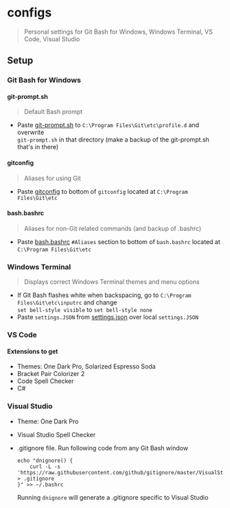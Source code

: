 # configs
>Personal settings for Git Bash for Windows, Windows Terminal, VS Code, Visual Studio

## Setup
### Git Bash for Windows
#### git-prompt.sh
>Default Bash prompt
- Paste [git-prompt.sh](/git-prompt.sh) to ```C:\Program Files\Git\etc\profile.d``` and overwrite <br>
    ```git-prompt.sh``` in that directory (make a backup of the git-prompt.sh that's in there)

#### gitconfig
>Aliases for using Git
- Paste [gitconfig](/gitconfig) to bottom of ```gitconfig``` located at ```C:\Program Files\Git\etc```

#### bash.bashrc
>Aliases for non-Git related commands (and backup of .bashrc) 
- Paste [bash.bashrc](/bash.bashrc) ```#Aliases``` section to bottom of ```bash.bashrc``` located at <br>
    ```C:\Program Files\Git\etc```

### Windows Terminal
>Displays correct Windows Terminal themes and menu options
- If Git Bash flashes white when backspacing, go to ```C:\Program Files\Git\etc\inputrc``` and change <br>
    ```set bell-style visible``` to ```set bell-style none```
- Paste ```settings.JSON``` from [settings.json](/settings.JSON) over local ```settings.JSON```

### VS Code
#### Extensions to get
- Themes: One Dark Pro, Solarized Espresso Soda
- Bracket Pair Colorizer 2
- Code Spell Checker
- C#

### Visual Studio
- Theme: One Dark Pro
- Visual Studio Spell Checker
- .gitignore file. Run following code from any Git Bash window

    ```
    echo "dnignore() {
        curl -L -s 'https://raw.githubusercontent.com/github/gitignore/master/VisualStudio.gitignore' > .gitignore
    }" >> ~/.bashrc
    ```
    Running ```dnignore``` will generate a .gitignore specific to Visual Studio